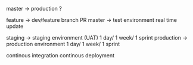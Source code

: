 master -> production ?

feature -> dev/feature branch
PR
master -> test environment
real time update

staging -> staging environment (UAT)
1 day/ 1 week/ 1 sprint
production -> production environment
1 day/ 1 week/ 1 sprint

continous integration
continous deployment
